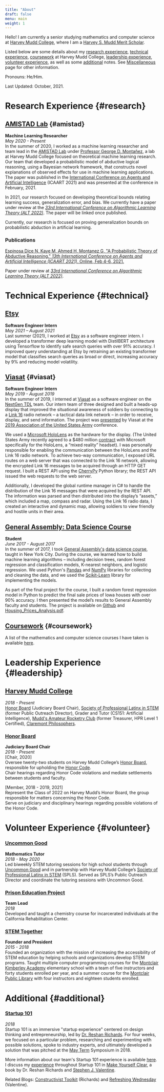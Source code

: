 ```yaml
---
title: "About"
draft: false
menu: main
weight: 1
---
```


Hello! I am currently a senior studying mathematics and computer science at [Harvey Mudd College](https://www.hmc.edu/), where I am a [Harvey S. Mudd Merit Scholar](https://www.hmc.edu/admission/afford/scholarships-and-grants/merit-based-scholarships/harvey-s-mudd-merit-award). 
<!-- My interests center around theoretical machine learning, as well as applications of machine learning towards fields including robotics and autonomous vehicles, astronomy and space exploration, medical imaging, and finance and trading.  -->

Listed below are some details about my [research experience](#research), [technical experience](#technical), [coursework](/img/EspinosaDice_Coursework.pdf) at Harvey Mudd College, [leadership experience](#leadership), [volunteer experience](#volunteer), as well as some [additional](#additional) notes. See [Miscellaneous](/miscellaneous) page for other information.

Pronouns: He/Him.

Last Updated: October, 2021.

# Research Experience {#research}
## [AMISTAD Lab](https://www.cs.hmc.edu/~montanez/amistad.html) {#amistad}
**Machine Learning Researcher**  
*May 2020 - Present*  
In the summer of 2020, I worked as a machine learning researcher and team lead in the [AMISTAD Lab](https://www.cs.hmc.edu/~montanez/amistad.html) under [Professor George D. Montañez](https://www.cs.hmc.edu/~montanez/), a lab at Harvey Mudd College focused on theoretical machine learning research. Our team that developed a probabilistic model of abductive logical reasoning, using a Bayesian network framework, that constructs novel explanations of observed effects for use in machine learning applications. The paper was published in the [International Conference on Agents and Artificial Intelligence](http://www.icaart.org/) (ICAART 2021) and was presented at the conference in February, 2021. 

In 2021, our research focused on developing theoretical bounds relating learning success, generalization error, and bias. We currently have a paper under review at the *[33rd International Conference
on Algorithmic Learning Theory (ALT 2022)](http://algorithmiclearningtheory.org/alt2022/)*. The paper will be linked once published.

Currently, our research is focused on proving generalization bounds on probabilistic abduction in artificial learning.


### Publications
[Espinosa Dice N, Kaye M, Ahmed H, Montanez G, "A Probabilistic Theory of Abductive Reasoning." *13th International Conference on Agents and Artificial Intelligence (ICAART 2021)*, Online, Feb 4-6, 2021.](https://www.scitepress.org/Papers/2021/101954/101954.pdf)

Paper under review at *[33rd International Conference
on Algorithmic Learning Theory (ALT 2022)](http://algorithmiclearningtheory.org/alt2022/)*.

<!-- Currently, our research is focused on developing theoretical bounds relating learning success, generalization error, and bias.
 -->

# Technical Experience {#technical}
## [Etsy](https://www.etsy.com/)
**Software Engineer Intern**  
*May 2021 – August 2021*  
Last summer (2021), I worked at [Etsy](https://www.etsy.com/) as a software engineer intern. I developed a transformer deep learning model with DistilBERT architecture using Tensorflow to identify safe search queries with over 91% accuracy. I improved query understanding at Etsy by retraining an existing transformer model that classifies search queries as
broad or direct, increasing accuracy by 9% and reducing model volatility.


## [Viasat](https://www.viasat.com/) {#viasat}
**Software Engineer Intern**  
*May 2019 - August 2019*  
In the summer of 2019, I interned at [Viasat](https://www.viasat.com/) as a software engineer on the [NextGen TDL](https://www.viasat.com/products/next-gen-link16) team. Our intern team of three designed and built a heads-up display that improved the situational awareness of soldiers by connecting to a [Link 16](https://www.viasat.com/products/link-16-tactical-data-links) radio network – a tactical data link network – in order to receive, display, and send information. The project was [presented](https://www.linkedin.com/posts/viasat-government_ausa2019-nationalasset-activity-6591002603256115200-3vmt) by Viasat at the [2019 Association of the United States Army](https://ausameetings.org/2019annualmeeting/) conference. 

We used a [Microsoft HoloLens](https://www.microsoft.com/en-us/hololens) as the hardware for the display. (The United States Army recently agreed to a $480 million [contract](https://www.forbes.com/sites/davidhambling/2020/05/22/battlefield-augmented-reality-gets-real/#44d261917d8e) with Microsoft specifically for the HoloLens, a “mixed reality” headset). I was personally responsible for enabling the communication between the HoloLens and the Link 16 radio network. To achieve two-way communication, I exposed URL routes on a web server that was connected to the Link 16 network, allowing the encrypted Link 16 messages to be acquired through an HTTP GET request. I built a REST API using the [CherryPy](https://cherrypy.org/) Python library; the REST API issued the web requests to the web server. 

Additionally, I developed the global runtime manager in C# to handle the distribution of the Link 16 messages that were acquired by the REST API. The information was parsed and then distributed into the display’s “assets,” which included a map, compass and radar. Using the Link 16 radio data, I created an interactive and dynamic map, allowing soldiers to view friendly and hostile units in their area.

## [General Assembly: Data Science Course](https://generalassemb.ly/education/data-science/new-york-city)
**Student**  
*June 2017 - August 2017*  
In the summer of 2017, I took [General Assembly's](https://generalassemb.ly/) [data science course](https://generalassemb.ly/education/data-science/new-york-city), taught in New York City. During the course, we learned how to build machine learning algorithms – including decision trees, random forest regression and classification models, K-nearest neighbors, and logistic regression. We used Python's [Pandas](https://pandas.pydata.org/) and [NumPy](https://numpy.org/) libraries for collecting and cleaning the data, and we used the [Scikit-Learn](https://scikit-learn.org/stable/) library for implementing the models.

As part of the final project for the course, I built a random forest regression model in Python to predict the final sale prices of Iowa houses with over 90% accuracy. I then presented the model’s results to General Assembly faculty and students. The project is available on [Github](https://github.com/nico-espinosadice/house-price-prediction) and [Housing_Prices_Analysis.pdf](/img/Housing_Prices_Analysis.pdf).

## [Coursework](/img/EspinosaDice_Transcript.pdf) {#coursework}
A list of the mathematics and computer science courses I have taken is available [here](/img/EspinosaDice_Transcript.pdf).

<!-- In terms of coursework, I have enjoyed both applied mathematics and computer science courses – including [mathematics of big data](https://math189bigdata.github.io/index.html), data structures and program development, and algorithms – and theoretical courses such as abstract algebra and real analysis. A full list of the coursework that I have taken is available [here](/img/EspinosaDice_Coursework.pdf).
 -->

# Leadership Experience {#leadership}
## [Harvey Mudd College](https://www.hmc.edu/)
*2018 - Present*  
[Honor Board](https://www.hmc.edu/ashmc/honor-code/) (Judiciary Board Chair), [Society of Professional Latinx in STEM](https://www.facebook.com/HarveyMuddSPLS/) (former Public Outreach Director), Grader and Tutor (CS151: Artificial Intelligence), [Mudd's Amateur Rocketry Club](https://www.hmc.edu/ashmc/chartered-clubs/) (former Treasurer, HPR Level 1 Certified), [Claremont Philosophers](https://www.facebook.com/groups/claremontphilosophers/).

### [Honor Board](https://www.hmc.edu/ashmc/honor-code/)
**Judiciary Board Chair**  
*2018 - Present*  
[Chair, 2020]  
Oversee twenty-two students on Harvey Mudd College’s [Honor Board](https://www.hmc.edu/ashmc/honor-code/), responsible for upholding the [Honor Code](http://catalog.hmc.edu/content.php?catoid=9&navoid=342).  
Chair hearings regarding Honor Code violations and mediate settlements between students and faculty.

[Member, 2018 - 2019, 2021]  
Represent the Class of 2022 on Harvey Mudd’s Honor Board, the group responsible for matters concerning the Honor Code.  
Serve on judiciary and disciplinary hearings regarding possible violations of the Honor Code.

<!-- ## [Montclair Kimberley Academy](https://www.mka.org/)
*2014 - 2018*  
WeCode Organization (Founder and President), Varsity Math Team (Captain), Executive Committee (Chair), Peer Leader Program (Mentor), Varsity Soccer (Captain), Science Bowl (Member). -->

# Volunteer Experience {#volunteer}

### [Uncommon Good](https://uncommongood.org/)
**Mathematics Tutor**  
*2018 - May 2020*  
Led biweekly STEM tutoring sessions for high school students through [Uncommon Good](https://uncommongood.org/) and in partnership with Harvey Mudd College’s [Society of Professional Latinx in STEM](https://www.facebook.com/HarveyMuddSPLS/) (SPLS). Served as SPLS’s Public Outreach Director and coordinate the tutoring sessions with Uncommon Good.

### [Prison Education Project](http://www.prisoneducationproject.org/index.html)
**Team Lead**  
*2018*  
Developed and taught a chemistry course for incarcerated individuals at the California Rehabilitation Center.

### [STEM Together](http://www.montclairlibrary.org/news-events/summer-coding-with-nico-espinosa-dice/)
**Founder and President**  
*2015 - 2018*  
Founded an organization with the mission of increasing the accessibility of STEM education by helping schools and organizations develop STEM programs. Taught multiple computer programming courses for the [Montclair Kimberley Academy](https://www.mka.org/academics/primary) elementary school with a team of five instructors and forty students enrolled per year, and a summer course for the [Montclair Public Library](https://montclairlibrary.org/) with four instructors and eighteen students enrolled.


# Additional {#additional}

<!-- ### Impact Leadership Program
*2019 - Present*  
Cohort-based program focused on developing personal leadership skills aligned with values, strengths and ethics, with an emphasis on identity, consciousness, and well-being. -->

### [Startup 101](http://startup101.mka.org/)
*2018*  
Startup 101 is an immersive "startup experience" centered on design thinking and entrepreneurship, led by [Dr. Reshan Richards](https://www.linkedin.com/in/reshan-richards-50782b12/). For four weeks, we focused on a particular problem, researching and experimenting with possible solutions, spoke to industry experts, and ultimately developed a solution that was pitched at the [May Term](https://www.mka.org/student-life/mayterm) Symposium in 2018.

More information about our team's Startup 101 experience is available [here](http://startup101.mka.org/blog-40). I discuss my [experience](https://books.google.com/books?id=a6iODwAAQBAJ&pg=PA82&lpg=PA82&dq=make+yourself+clear+nico+espinosa+dice&source=bl&ots=6cX6hF4ONa&sig=ACfU3U3qcoEjfHpikMfLmxz399e63e6L_Q&hl=en&sa=X&ved=2ahUKEwjYr_7s76ToAhW_lnIEHfgZA58Q6AEwAHoECAoQAQ#v=onepage&q=make%20yourself%20clear%20nico%20espinosa%20dice&f=false) throughout Startup 101 in [Make Yourself Clear](https://www.amazon.com/Make-Yourself-Clear-Understand-Everything/dp/111955859X), a book by Dr. Reshan Richards and [Stephen J. Valentine](https://www.linkedin.com/in/stephen-valentine-563bab77/).

Related Blogs: [Constructivist Toolkit](https://www.constructivisttoolkit.com/2019/explain-everything-2020-hope) (Richards) and [Refreshing Wednesday](https://refreshingwednesday.com) (Valentine).
